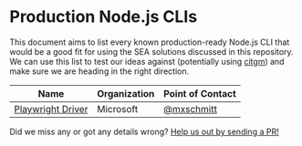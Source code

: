 Production Node.js CLIs
=======================

This document aims to list every known production-ready Node.js CLI that would
be a good fit for using the SEA solutions discussed in this repository. We can
use this list to test our ideas against (potentially using [citgm][]) and make
sure we are heading in the right direction.

| Name                                   | Organization | Point of Contact        |
|----------------------------------------|--------------|-------------------------|
| [Playwright Driver][playwright-driver] | Microsoft    | [@mxschmitt][mxschmitt] | 

[playwright-driver]: https://github.com/microsoft/playwright/blob/16ab54db441e268abbfdf49dc05ec44271706cad/utils/build/build-playwright-driver.sh
[mxschmitt]: https://github.com/mxschmitt

Did we miss any or got any details wrong? [Help us out by sending a
PR!](https://github.com/nodejs/single-executable/edit/main/docs/production-nodejs-clis.md)

[citgm]: https://github.com/nodejs/citgm
